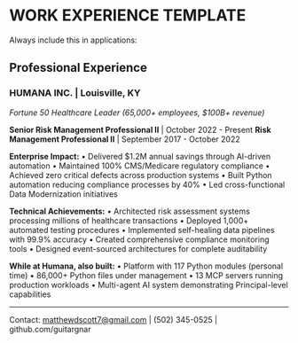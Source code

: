 # WORK EXPERIENCE TEMPLATE
Always include this in applications:

## Professional Experience

### HUMANA INC. | Louisville, KY
*Fortune 50 Healthcare Leader (65,000+ employees, $100B+ revenue)*

**Senior Risk Management Professional II** | October 2022 - Present
**Risk Management Professional II** | September 2017 - October 2022

**Enterprise Impact:**
• Delivered $1.2M annual savings through AI-driven automation
• Maintained 100% CMS/Medicare regulatory compliance
• Achieved zero critical defects across production systems
• Built Python automation reducing compliance processes by 40%
• Led cross-functional Data Modernization initiatives

**Technical Achievements:**
• Architected risk assessment systems processing millions of healthcare transactions
• Deployed 1,000+ automated testing procedures
• Implemented self-healing data pipelines with 99.9% accuracy
• Created comprehensive compliance monitoring tools
• Designed event-sourced architectures for complete auditability

**While at Humana, also built:**
• Platform with 117 Python modules (personal time)
• 86,000+ Python files under management
• 13 MCP servers running production workloads
• Multi-agent AI system demonstrating Principal-level capabilities

---
Contact: matthewdscott7@gmail.com | (502) 345-0525 | github.com/guitargnar
